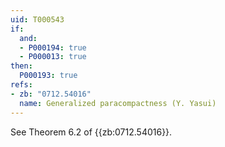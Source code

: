 ```yaml
---
uid: T000543
if:
  and:
  - P000194: true
  - P000013: true
then:
  P000193: true
refs:
- zb: "0712.54016"
  name: Generalized paracompactness (Y. Yasui)
---
```


See Theorem 6.2 of {{zb:0712.54016}}.